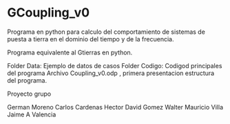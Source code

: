 # GCoupling_v0
Programa en python para calculo del comportamiento de sistemas de puesta a tierra en el dominio del tiempo y de la frecuencia.

Programa equivalente al Gtierras en python. 

Folder Data: Ejemplo de datos de casos
Folder Codigo: Codigod principales del programa
Archivo Coupling_v0.odp , primera presentacion estructura del programa.



Proyecto grupo

German Moreno
Carlos Cardenas
Hector David Gomez
Walter Mauricio Villa
Jaime A Valencia

